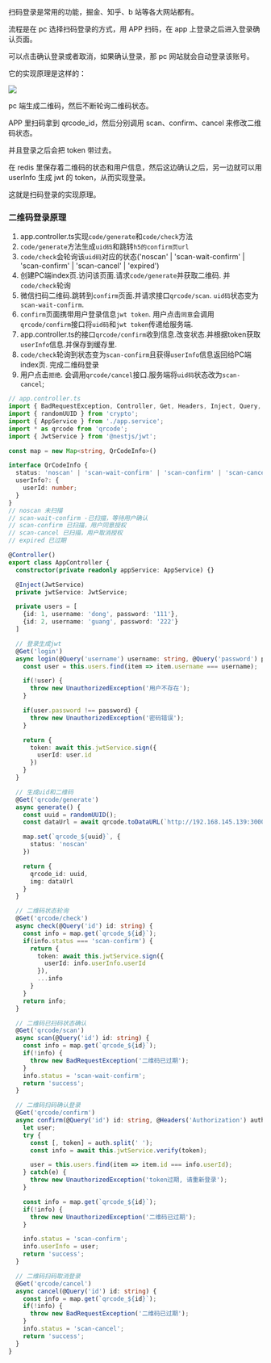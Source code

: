 扫码登录是常用的功能，掘金、知乎、b 站等各大网站都有。

流程是在 pc 选择扫码登录的方式，用 APP 扫码，在 app 上登录之后进入登录确认页面。

可以点击确认登录或者取消，如果确认登录，那 pc 网站就会自动登录该账号。

它的实现原理是这样的：

<img src="https://p1-juejin.byteimg.com/tos-cn-i-k3u1fbpfcp/8a7469b3869b47b386b9b894d5b947c2~tplv-k3u1fbpfcp-jj-mark:1512:0:0:0:q75.awebp#?w=1620&h=1110&s=139485&e=png&b=fefcfc">


pc 端生成二维码，然后不断轮询二维码状态。

APP 里扫码拿到 qrcode_id，然后分别调用 scan、confirm、cancel 来修改二维码状态。

并且登录之后会把 token 带过去。

在 redis 里保存着二维码的状态和用户信息，然后这边确认之后，另一边就可以用 userInfo 生成 jwt 的 token，从而实现登录。

这就是扫码登录的实现原理。

### 二维码登录原理

1. app.controller.ts实现`code/generate`和`code/check`方法
2. `code/generate`方法生成`uid码`和跳转`h5的confirm页url`
3. `code/check`会轮询该`uid码`对应的状态('noscan' | 'scan-wait-confirm' | 'scan-confirm' | 'scan-cancel' | 'expired')
4. 创建PC端index页.访问该页面.请求`code/generate`并获取二维码. 并`code/check`轮询
5. 微信扫码二维码.跳转到`confirm`页面.并请求接口`qrcode/scan`. `uid码`状态变为`scan-wait-confirm`.
6. `confirm`页面携带用户登录信息`jwt token`. 用户点击`同意`会调用`qrcode/confirm`接口将`uid码`和`jwt token`传递给服务端.
7. app.controller.ts的接口`qrcode/confirm`收到信息.改变状态.并根据token获取`userInfo`信息.并保存到缓存里.
8. `code/check`轮询到状态变为`scan-confirm`且获得`userInfo`信息返回给PC端index页. 完成二维码登录
9. 用户点击`拒绝`. 会调用`qrcode/cancel`接口.服务端将`uid码`状态改为`scan-cancel`;

```ts
// app.controller.ts
import { BadRequestException, Controller, Get, Headers, Inject, Query, UnauthorizedException } from '@nestjs/common';
import { randomUUID } from 'crypto';
import { AppService } from './app.service';
import * as qrcode from 'qrcode';
import { JwtService } from '@nestjs/jwt';

const map = new Map<string, QrCodeInfo>()

interface QrCodeInfo {
  status: 'noscan' | 'scan-wait-confirm' | 'scan-confirm' | 'scan-cancel' | 'expired',
  userInfo?: {
    userId: number;
  }
}
// noscan 未扫描
// scan-wait-confirm -已扫描，等待用户确认
// scan-confirm 已扫描，用户同意授权
// scan-cancel 已扫描，用户取消授权
// expired 已过期

@Controller()
export class AppController {
  constructor(private readonly appService: AppService) {}

  @Inject(JwtService)
  private jwtService: JwtService;

  private users = [
    {id: 1, username: 'dong', password: '111'},
    {id: 2, username: 'guang', password: '222'}
  ]

  // 登录生成jwt
  @Get('login')
  async login(@Query('username') username: string, @Query('password') password: string) {
    const user = this.users.find(item => item.username === username);

    if(!user) {
      throw new UnauthorizedException('用户不存在');
    }

    if(user.password !== password) {
      throw new UnauthorizedException('密码错误');
    }

    return {
      token: await this.jwtService.sign({
        userId: user.id
      })
    }
  }

  // 生成uid和二维码
  @Get('qrcode/generate')
  async generate() {
    const uuid = randomUUID();
    const dataUrl = await qrcode.toDataURL(`http://192.168.145.139:3000/pages/confirm.html?id=${uuid}`);

    map.set(`qrcode_${uuid}`, {
      status: 'noscan'
    })

    return {
      qrcode_id: uuid,
      img: dataUrl 
    }
  }

  // 二维码状态轮询
  @Get('qrcode/check')
  async check(@Query('id') id: string) {
    const info = map.get(`qrcode_${id}`);
    if(info.status === 'scan-confirm') {
      return {
        token: await this.jwtService.sign({
          userId: info.userInfo.userId
        }),
        ...info
      }
    }
    return info;
  }

  // 二维码已扫码状态确认
  @Get('qrcode/scan')
  async scan(@Query('id') id: string) {
    const info = map.get(`qrcode_${id}`);
    if(!info) {
      throw new BadRequestException('二维码已过期');
    }
    info.status = 'scan-wait-confirm';
    return 'success';
  }

  // 二维码扫码确认登录
  @Get('qrcode/confirm')
  async confirm(@Query('id') id: string, @Headers('Authorization') auth: string) {
    let user;
    try {
      const [, token] = auth.split(' ');
      const info = await this.jwtService.verify(token);

      user = this.users.find(item => item.id === info.userId);
    } catch(e) {
      throw new UnauthorizedException('token过期, 请重新登录');
    }

    const info = map.get(`qrcode_${id}`);
    if(!info) {
      throw new UnauthorizedException('二维码已过期');
    }

    info.status = 'scan-confirm';
    info.userInfo = user;
    return 'success';
  }

  // 二维码扫码取消登录
  @Get('qrcode/cancel')
  async cancel(@Query('id') id: string) {
    const info = map.get(`qrcode_${id}`);
    if(!info) {
      throw new BadRequestException('二维码已过期');
    }
    info.status = 'scan-cancel';
    return 'success';
  }
}
```
